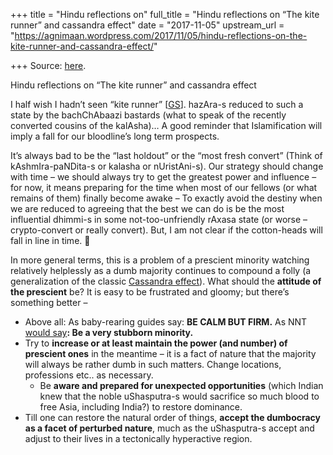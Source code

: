 +++
title = "Hindu reflections on"
full_title = "Hindu reflections on “The kite runner” and cassandra effect"
date = "2017-11-05"
upstream_url = "https://agnimaan.wordpress.com/2017/11/05/hindu-reflections-on-the-kite-runner-and-cassandra-effect/"

+++
Source: [here](https://agnimaan.wordpress.com/2017/11/05/hindu-reflections-on-the-kite-runner-and-cassandra-effect/).

Hindu reflections on “The kite runner” and cassandra effect

I half wish I hadn’t seen “kite runner”
\[[GS](https://gostream.is/film/the-kite-runner-12463/watching.html?ep=740678)\].
hazAra-s reduced to such a state by the bachChAbaazi bastards (what to
speak of the recently converted cousins of the kalAsha)… A good reminder
that Islamification will imply a fall for our bloodline’s long term
prospects.

It’s always bad to be the “last holdout” or the “most fresh convert”
(Think of kAshmIra-paNDita-s or kalasha or nUristAni-s). Our strategy
should change with time – we should always try to get the greatest power
and influence – for now, it means preparing for the time when most of
our fellows (or what remains of them) finally become awake – To exactly
avoid the destiny when we are reduced to agreeing that the best we can
do is be the most influential dhimmi-s in some not-too-unfriendly rAxasa
state (or worse – crypto-convert or really convert). But, I am not clear
if the cotton-heads will fall in line in time. 🙁

In more general terms, this is a problem of a prescient minority
watching relatively helplessly as a dumb majority continues to compound
a folly (a generalization of the classic [Cassandra
effect](https://en.wikipedia.org/wiki/Cassandra_(metaphor))). What
should the **attitude of the prescient** be? It is easy to be frustrated
and gloomy; but there’s something better –

-   Above all: As baby-rearing guides say: **BE CALM BUT FIRM.** As NNT
    [would
    say](https://medium.com/incerto/the-most-intolerant-wins-the-dictatorship-of-the-small-minority-3f1f83ce4e15)**:
    Be a very stubborn minority.**
-   Try to **increase or at least maintain the power (and number) of
    prescient ones** in the meantime – it is a fact of nature that the
    majority will always be rather dumb in such matters. Change
    locations, professions etc.. as necessary.
    -   Be **aware and prepared for unexpected opportunities** (which
        Indian knew that the noble uShasputra-s would sacrifice so much
        blood to free Asia, including India?) to restore dominance.
-   Till one can restore the natural order of things, **accept the
    dumbocracy as a facet of perturbed nature**, much as the
    uShasputra-s accept and adjust to their lives in a tectonically
    hyperactive region.

